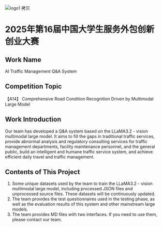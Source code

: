 ![logo1 拷贝](https://github.com/user-attachments/assets/a04526bf-678e-445a-a567-7dc24f04112c)

# 2025年第16届中国大学生服务外包创新创业大赛

## Work Name
AI Traffic Management Q&A System

## Competition Topic
【A14】 Comprehensive Road Condition Recognition Driven by Multimodal Large Model

## Work Introduction
Our team has developed a Q&A system based on the LLaMA3.2 - vision multimodal large model. It aims to fill the gaps in traditional traffic services, provide abnormal analysis and regulatory consulting services for traffic management departments, facility maintenance personnel, and the general public, build an intelligent and humane traffic service system, and achieve efficient daily travel and traffic management.

## Contents of This Project
1. Some unique datasets used by the team to train the LLaMA3.2 - vision multimodal large model, including processed JSON files and unprocessed source files. These datasets will be continuously updated.
2. The team provides the test questionnaires used in the testing phase, as well as the evaluation results of this system and other mainstream large models. 
3. The team provides MD files with two interfaces. If you need to use them, please contact our team.
